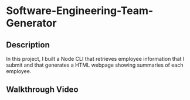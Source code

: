 # Software-Engineering-Team-Generator

## Description
In this project, I built a Node CLI that retrieves employee information that I submit and that generates a HTML webpage showing summaries of each employee. 

## Walkthrough Video